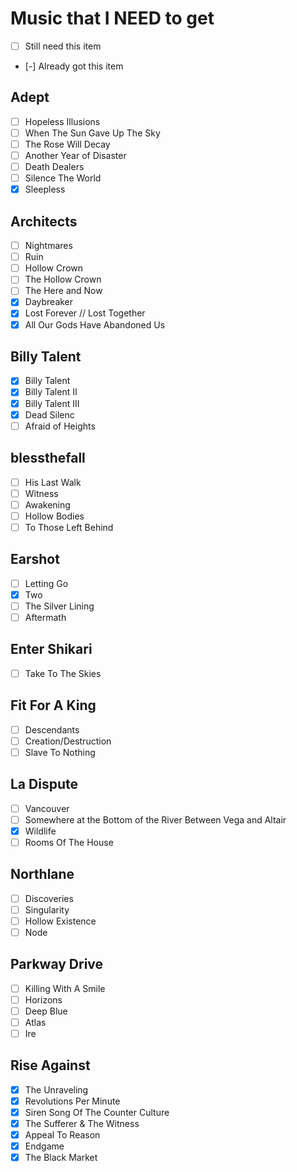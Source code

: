 # Music that I NEED to get
- [ ] Still need this item
- [-] Already got this item

## Adept
- [ ] Hopeless Illusions
- [ ] When The Sun Gave Up The Sky
- [ ] The Rose Will Decay
- [ ] Another Year of Disaster
- [ ] Death Dealers
- [ ] Silence The World
- [X] Sleepless

## Architects
- [ ] Nightmares 
- [ ] Ruin
- [ ] Hollow Crown
- [ ] The Hollow Crown
- [ ] The Here and Now
- [X] Daybreaker
- [X] Lost Forever // Lost Together
- [X] All Our Gods Have Abandoned Us

## Billy Talent
- [X] Billy Talent
- [X] Billy Talent II
- [X] Billy Talent III
- [X] Dead Silenc
- [ ] Afraid of Heights

## blessthefall
- [ ] His Last Walk
- [ ] Witness
- [ ] Awakening
- [ ] Hollow Bodies
- [ ] To Those Left Behind

## Earshot
- [ ] Letting Go
- [X] Two
- [ ] The Silver Lining
- [ ] Aftermath

## Enter Shikari
- [ ] Take To The Skies

## Fit For A King
- [ ] Descendants
- [ ] Creation/Destruction
- [ ] Slave To Nothing

## La Dispute
- [ ] Vancouver
- [ ] Somewhere at the Bottom of the River Between Vega and Altair
- [X] Wildlife
- [ ] Rooms Of The House

## Northlane
- [ ] Discoveries
- [ ] Singularity
- [ ] Hollow Existence
- [ ] Node

## Parkway Drive
- [ ] Killing With A Smile
- [ ] Horizons
- [ ] Deep Blue
- [ ] Atlas
- [ ] Ire

## Rise Against
- [X] The Unraveling
- [X] Revolutions Per Minute
- [X] Siren Song Of The Counter Culture
- [X] The Sufferer & The Witness
- [X] Appeal To Reason
- [X] Endgame
- [X] The Black Market
